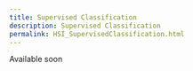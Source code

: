 ```yaml
---
title: Supervised Classification
description: Supervised Classification
permalink: HSI_SupervisedClassification.html
---
```


Available soon
